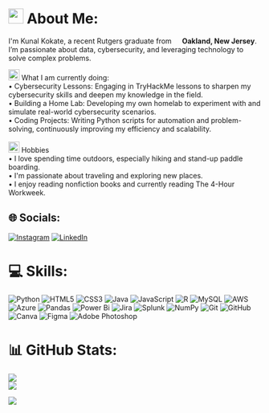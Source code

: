 # <h1><img src="https://github.com/Kunal-Kokate/icons/blob/main/wavehand.gif?raw=true" width="30"/> About Me:</h1>
I'm Kunal Kokate, a recent Rutgers graduate from <img src="https://cdn-icons-png.flaticon.com/512/197/197484.png" width="13"/> <b>Oakland, New Jersey</b>. I’m passionate about data, cybersecurity, and leveraging technology to solve complex problems. </p>

<img src="https://github.com/Kunal-Kokate/icons/blob/main/suitcase.png?raw=true" width="22"/> What I am currently doing:<br>• Cybersecurity Lessons: Engaging in TryHackMe lessons to sharpen my cybersecurity skills and deepen my knowledge in the field.<br>• Building a Home Lab: Developing my own homelab to experiment with and simulate real-world cybersecurity scenarios.<br>• Coding Projects: Writing Python scripts for automation and problem-solving, continuously improving my efficiency and scalability.<br><br><img src="https://github.com/Kunal-Kokate/icons/blob/main/puzzle.png?raw=true" width="22"/> Hobbies<br>• I love spending time outdoors, especially hiking and stand-up paddle boarding.<br>• I'm passionate about traveling and exploring new places.<br>• I enjoy reading nonfiction books and currently reading The 4-Hour Workweek.


## 🌐 Socials:
[![Instagram](https://img.shields.io/badge/Instagram-%23E4405F.svg?logo=Instagram&logoColor=white)](https://instagram.com/00kunalk) [![LinkedIn](https://img.shields.io/badge/LinkedIn-%230077B5.svg?logo=linkedin&logoColor=white)](https://linkedin.com/in/kunalkokate) 

# 💻 Skills:
![Python](https://img.shields.io/badge/python-3670A0?style=flat&logo=python&logoColor=ffdd54) ![HTML5](https://img.shields.io/badge/html5-%23E34F26.svg?style=flat&logo=html5&logoColor=white) ![CSS3](https://img.shields.io/badge/css3-%231572B6.svg?style=flat&logo=css3&logoColor=white) ![Java](https://img.shields.io/badge/java-%23ED8B00.svg?style=flat&logo=openjdk&logoColor=white) ![JavaScript](https://img.shields.io/badge/javascript-%23323330.svg?style=flat&logo=javascript&logoColor=%23F7DF1E) ![R](https://img.shields.io/badge/r-%23276DC3.svg?style=flat&logo=r&logoColor=white) ![MySQL](https://img.shields.io/badge/mysql-4479A1.svg?style=flat&logo=mysql&logoColor=white) ![AWS](https://img.shields.io/badge/AWS-%23FF9900.svg?style=flat&logo=amazon-aws&logoColor=white) ![Azure](https://img.shields.io/badge/azure-%230072C6.svg?style=flat&logo=microsoftazure&logoColor=white) ![Pandas](https://img.shields.io/badge/pandas-%23150458.svg?style=flat&logo=pandas&logoColor=white) ![Power Bi](https://img.shields.io/badge/power_bi-F2C811?style=flat&logo=powerbi&logoColor=black) ![Jira](https://img.shields.io/badge/jira-%230A0FFF.svg?style=flat&logo=jira&logoColor=white) ![Splunk](https://img.shields.io/badge/splunk-%23000000.svg?style=flat&logo=splunk&logoColor=white) ![NumPy](https://img.shields.io/badge/numpy-%23013243.svg?style=flat&logo=numpy&logoColor=white) ![Git](https://img.shields.io/badge/git-%23F05033.svg?style=flat&logo=git&logoColor=white) ![GitHub](https://img.shields.io/badge/github-%23121011.svg?style=flat&logo=github&logoColor=white) ![Canva](https://img.shields.io/badge/Canva-%2300C4CC.svg?style=flat&logo=Canva&logoColor=white) ![Figma](https://img.shields.io/badge/figma-%23F24E1E.svg?style=flat&logo=figma&logoColor=white) ![Adobe Photoshop](https://img.shields.io/badge/adobe%20photoshop-%2331A8FF.svg?style=flat&logo=adobe%20photoshop&logoColor=white)
# 📊 GitHub Stats:
![](https://github-readme-stats.vercel.app/api?username=kunal-kokate&theme=dark&hide_border=false&include_all_commits=true&count_private=false)<br/>
![](https://github-readme-stats.vercel.app/api/top-langs/?username=kunal-kokate&theme=dark&hide_border=false&include_all_commits=true&count_private=false&layout=compact)

[![](https://visitcount.itsvg.in/api?id=kunal-kokate&icon=0&color=12)](https://visitcount.itsvg.in)

<!-- Proudly created with GPRM ( https://gprm.itsvg.in ) -->
